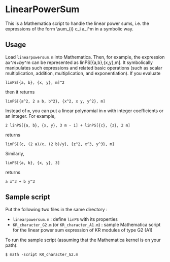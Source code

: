 # LinearPowerSum
This is a Mathematica script to handle the linear power sums, i.e. the expressions of the form \sum_{i} c_i a_i^m in a symbolic way.

## Usage
Load `linearpowersum.m` into Mathematica.
Then, for example, the expression a*x^m+b*y^m can be represented as linPS[{a,b},{x,y},m]. It symbolically manipulates such expressions and related basic operations (such as scalar multiplication, addition, multiplication, and exponentiation).
If you evaluate
```
linPS[{a, b}, {x, y}, m]^2
```
then it returns
```
linPS[{a^2, 2 a b, b^2}, {x^2, x y, y^2}, m]
```
Instead of `m`, you can put a linear polynomial in `m` with integer coefficients or an integer. For example,
```
2 linPS[{a, b}, {x, y}, 3 m - 1] + linPS[{c}, {z}, 2 m]
```
returns
```
linPS[{c, (2 a)/x, (2 b)/y}, {z^2, x^3, y^3}, m]
```
Similarly,
```
linPS[{a, b}, {x, y}, 3]
```
returns 
```
a x^3 + b y^3
```


## Sample script
Put the following two files in the same directory :
- `linearpowersum.m` : define `linPS` with its properties
- `KR_character_G2.m` (or `KR_character_A1.m`) : sample Mathematica script for the linear power sum expression of KR modules of type G2 (A1)

To run the sample script (assuming that the Mathematica kernel is on your path):
```
$ math -script KR_character_G2.m
```
